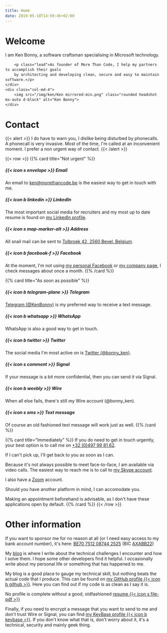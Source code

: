```yaml
---
title: Home
date: 2019-05-18T14:59:45+02:00
---
```


<div class="row align-items-center jumbotron">
    <div class="col-md-8">
        <h1 class="display-1">Welcome</h1>
        <p class="lead">I am Ken Bonny, a software craftsman specialising in Microsoft technology.</p>

        <p class="lead">As founder of More Than Code, I help my partners to accomplish their goals 
        by architecting and developing clean, secure and easy to maintain software.</p>
    </div>
    <div class="col-md-4">
        <img src="/img/ken/Ken mirrored-min.png" class="rounded headshot mx-auto d-block" alt="Ken Bonny">
    </div>
</div>

# Contact
{{< alert >}}
I do have to warn you, I dislike being disturbed by phonecalls.<br />
A phonecall is very invasive. Most of the time, I'm called at an inconvenient moment. I prefer a non urgent way of contact.
{{< /alert >}}

{{< row >}}
{{% card title="Not urgent" %}}
##### {{< icon s envelope >}} Email
An email to [ken@morethancode.be](mailto:ken@morethancode.be) is the easiest way to get in touch with me.

##### {{< icon b linkedin >}} LinkedIn
The most important social media for recruiters and my most up to date resume is found on [my LinkedIn profile](https://www.linkedin.com/in/kenbonny/).

##### {{< icon s map-marker-alt >}} Address
All snail mail can be sent to [Tolbroek 42, 2560 Bevel, Belgium](https://goo.gl/maps/D5jVdzcioAXC2qqq6).

##### {{< icon b facebook-f >}} Facebook
At the moment, I'm not using [my personal Facebook](https://www.facebook.com/kenbonny1987) or [my company page](https://www.facebook.com/More-Than-Code-Comm-V-270796656734486/), I check messages about once a month.
{{% /card %}}

{{% card title="As soon as possible" %}}
##### {{< icon b telegram-plane >}} Telegram
[Telegram (@KenBonny)](https://telegram.me/KenBonny) is my preferred way to receive a text message.

##### {{< icon b whatsapp >}} WhatsApp
WhatsApp is also a good way to get in touch.

##### {{< icon b twitter >}} Twitter
The social media I'm most active on is [Twitter (@bonny_ken)](https://twitter.com/bonny_ken/).

##### {{< icon s comment >}} Signal
If your message is a bit more confidential, then you can send it via Signal.

##### {{< icon b weebly >}} Wire
When all else fails, there's still my Wire account (@bonny_ken).

##### {{< icon s sms >}} Text message
Of course an old fashioned text message will work just as well.
{{% /card %}}

{{% card title="Immediately" %}}
If you do need to get in touch urgently, your best option is to call me on [+32 (0)497 99 81 62](tel:+32497998162).

If I can't pick up, I'll get back to you as soon as I can.

Because it's not always possible to meet face-to-face, I am available via video calls. The easiest way to reach me is to call to [my Skype account](https://join.skype.com/invite/lY78H29xjQ3a).

I also have a [Zoom](https://zoom.us/j/6549781686) account.

Should you have another platform in mind, I can accomodate you.

Making an appointment beforehand is advisable, as I don't have these applications open by default.
{{% /card %}}
{{< /row >}}

# Other information
If you want to sponsor me for no reason at all (or I need easy access to my bank account number), it's here: 
<u title="Copy to clipboard"
    data-toggle="tooltip" 
    data-placement="bottom" 
    onclick="clipboard('BE70 7512 08744 2525')">BE70 7512 08744 2525</u>
 (BIC <u title="Copy to clipboard"
            data-toggle="tooltip" 
            data-placement="bottom" 
            onclick="clipboard('AXABB22')">AXABB22</u>)

My [blog](https://kenbonny.net/) is where I write about the technical challenges I encounter and how I solve them. I hope some other developers find it helpful. I occasionally write about my personal life or something that has happened to me.

My blog is a good place to gauge my technical skill, but nothing beats the actual code that I produce. This can be found on [my GitHub profile {{< icon b github >}}](https://github.com/KenBonny). Here you can find out if my code is as clean as I say it is.

No profile is complete without a good, oldfashioned [resume {{< icon s file-pdf >}}](documents/cv-ken-bonny.pdf)

Finally, if you need to encrypt a message that you want to send to me and don't trust Wire or Signal, you can find [my KeyBase profile {{< icon b keybase >}}](https://keybase.io/kenbonny). If you don't know what that is, don't worry about it, it's a technical, security and mainly geek thing.
